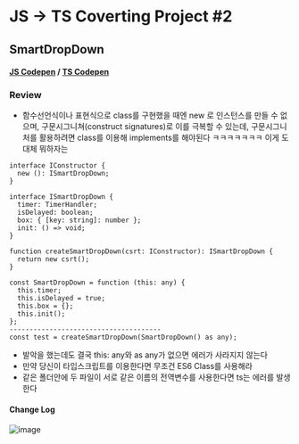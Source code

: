 # JS -> TS Coverting Project #2

## SmartDropDown
#### [JS Codepen](https://codepen.io/gleamingstar/pen/ExyqjqO)  / [TS Codepen](https://codepen.io/gleamingstar/pen/OJmbqdd)

### Review
- 함수선언식이나 표현식으로 class를 구현했을 때엔 new 로 인스턴스를 만들 수 없으며, 구문시그니쳐(construct signatures)로 이를 극복할 수 있는데, 구문시그니처를 활용하려면 class를 이용해 implements를 해야된다 ㅋㅋㅋㅋㅋㅋㅋ 이게 도대체 뭐하자는
```TS
interface IConstructor {
  new (): ISmartDropDown;
}

interface ISmartDropDown {
  timer: TimerHandler;
  isDelayed: boolean;
  box: { [key: string]: number };
  init: () => void;
}

function createSmartDropDown(csrt: IConstructor): ISmartDropDown {
  return new csrt();
}

const SmartDropDown = function (this: any) {
  this.timer;
  this.isDelayed = true;
  this.box = {};
  this.init();
};
--------------------------------------
const test = createSmartDropDown(SmartDropDown() as any);
```
- 발악을 했는데도 결국 this: any와 as any가 없으면 에러가 사라지지 않는다
- 만약 당신이 타입스크립트를 이용한다면 무조건 ES6 Class를 사용해라
- 같은 폴더안에 두 파일이 서로 같은 이름의 전역변수를 사용한다면 ts는 에러를 발생한다

#### Change Log
![image](https://user-images.githubusercontent.com/70461368/125419390-437fc352-e068-413f-aaab-0f4b6739921f.png)
